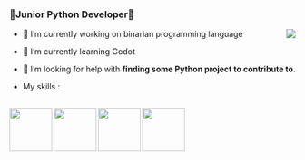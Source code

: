 ### 🐍Junior Python Developer🐍
<img src="https://github-readme-stats.vercel.app/api?username=farkon00&theme=radical&count_private=true&show_icons=true" align=right>

- 🔭 I’m currently working on binarian programming language
- 🌱 I’m currently learning Godot
- 🤔 I’m looking for help with **finding some Python project to contribute to**.

- My skills :
<br>
<img src="https://cdn.icon-icons.com/icons2/1508/PNG/512/python_104451.png" width="75" height="75" align=left>
<img src="https://upload.wikimedia.org/wikipedia/commons/thumb/6/6a/Godot_icon.svg/900px-Godot_icon.svg.png?20170822201738" width="75" height="75" align=left>
<img src="https://cdn.icon-icons.com/icons2/2107/PNG/512/file_type_django_icon_130645.png" width="75" height="75" align=left>
<img src="https://cdn.icon-icons.com/icons2/2108/PNG/512/javascript_icon_130900.png" width="75" height="75" align=left>
